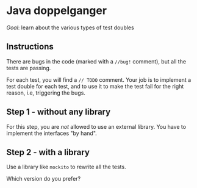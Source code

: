 # Java doppelganger

*Goal*: learn about the various types of test doubles

## Instructions

There are bugs in the code (marked with a `//bug!` comment), but all the
tests are passing.

For each test, you will find a `// TODO` comment. Your job
is to implement a test double for each test, and to use it
to make the test fail for the right reason, i.e, triggering
the bugs.

## Step 1 - without any library

For this step, you are *not* allowed to use an external library. You have to implement
the interfaces "by hand".

## Step 2 - with a library

Use a library like `mockito` to rewrite all the tests.

Which version do you prefer?


